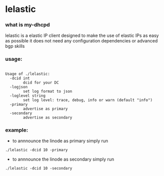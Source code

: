 # lelastic

### what is my-dhcpd
lelastic is a elastic IP client designed to make the use of elastic IPs as easy as possible
it does not need any configuration dependencies or advanced bgp skills


### usage:
```

Usage of ./lelastic:
  -dcid int
        dcid for your DC
  -logjson
        set log format to json
  -loglevel string
        set log level: trace, debug, info or warn (default "info")
  -primary
        advertise as primary
  -secondary
        advertise as secondary
```


### example:


- to annnounce the linode as primary simply run
```
./lelastic -dcid 10 -primary
```

- to annnounce the linode as secondary simply run
```
./lelastic -dcid 10 -secondary
```
